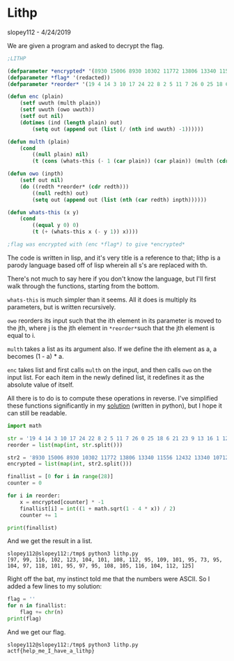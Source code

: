 # Lithp
slopey112 - 4/24/2019

We are given a program and asked to decrypt the flag.
```lisp
;LITHP

(defparameter *encrypted* '(8930 15006 8930 10302 11772 13806 13340 11556 12432 13340 10712 10100 11556 12432 9312 10712 10100 10100 8930 10920 8930 5256 9312 9702 8930 10712 15500 9312))
(defparameter *flag* '(redacted))
(defparameter *reorder* '(19 4 14 3 10 17 24 22 8 2 5 11 7 26 0 25 18 6 21 23 9 13 16 1 12 15 27 20))

(defun enc (plain)
    (setf uwuth (multh plain))
    (setf uwuth (owo uwuth))
    (setf out nil)
    (dotimes (ind (length plain) out)
        (setq out (append out (list (/ (nth ind uwuth) -1))))))

(defun multh (plain)
    (cond
        ((null plain) nil)
        (t (cons (whats-this (- 1 (car plain)) (car plain)) (multh (cdr plain))))))

(defun owo (inpth)
    (setf out nil)
    (do ((redth *reorder* (cdr redth)))
        ((null redth) out)
        (setq out (append out (list (nth (car redth) inpth))))))

(defun whats-this (x y)
    (cond
        ((equal y 0) 0)
        (t (+ (whats-this x (- y 1)) x))))

;flag was encrypted with (enc *flag*) to give *encrypted*
```
The code is written in lisp, and it's very title is a reference to that; lithp is a parody language based off of lisp wherein all s's are replaced with th.

There's not much to say here if you don't know the language, but I'll first walk through the functions, starting from the bottom.

`whats-this` is much simpler than it seems. All it does is multiply its parameters, but is written recursively.

`owo` reorders its input such that the ith element in its parameter is moved to the jth, where j is the jth element in `*reorder*`such that the jth element is equal to i.

`multh` takes a list as its argument also. If we define the ith element as a, a becomes (1 - a) * a.

`enc` takes list and first calls `multh` on the input, and then calls `owo` on the input list. For each item in the newly defined list, it redefines it as the absolute value of itself.

All there is to do is to compute these operations in reverse. I've simplified these functions significantly in my [solution](/code/Lithp.py) (written in python), but I hope it can still be readable.
```python
import math

str = '19 4 14 3 10 17 24 22 8 2 5 11 7 26 0 25 18 6 21 23 9 13 16 1 12 15 27 20'
reorder = list(map(int, str.split()))

str2 = '8930 15006 8930 10302 11772 13806 13340 11556 12432 13340 10712 10100 11556 12432 9312 10712 10100 10100 8930 10920 8930 5256 9312 9702 8930 10712 15500 9312'
encrypted = list(map(int, str2.split()))

finallist = [0 for i in range(28)]
counter = 0

for i in reorder:
    x = encrypted[counter] * -1
    finallist[i] = int((1 + math.sqrt(1 - 4 * x)) / 2)
    counter += 1

print(finallist)
```
And we get the result in a list.
```
slopey112@slopey112:/tmp$ python3 lithp.py
[97, 99, 116, 102, 123, 104, 101, 108, 112, 95, 109, 101, 95, 73, 95, 104, 97, 118, 101, 95, 97, 95, 108, 105, 116, 104, 112, 125]
```
Right off the bat, my instinct told me that the numbers were ASCII. So I added a few lines to my solution:
```python
flag = ''
for n in finallist:
    flag += chr(n)
print(flag)
```
And we get our flag.
```
slopey112@slopey112:/tmp$ python3 lithp.py
actf{help_me_I_have_a_lithp}
```
